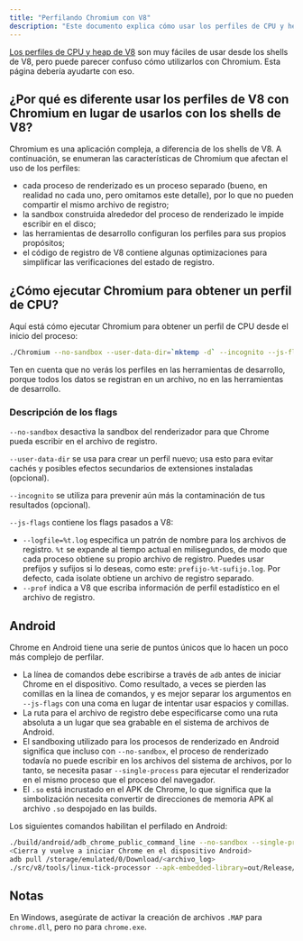 ```yaml
---
title: "Perfilando Chromium con V8"
description: "Este documento explica cómo usar los perfiles de CPU y heap de V8 con Chromium."
---
```

[Los perfiles de CPU y heap de V8](/docs/profile) son muy fáciles de usar desde los shells de V8, pero puede parecer confuso cómo utilizarlos con Chromium. Esta página debería ayudarte con eso.

## ¿Por qué es diferente usar los perfiles de V8 con Chromium en lugar de usarlos con los shells de V8?

Chromium es una aplicación compleja, a diferencia de los shells de V8. A continuación, se enumeran las características de Chromium que afectan el uso de los perfiles:

- cada proceso de renderizado es un proceso separado (bueno, en realidad no cada uno, pero omitamos este detalle), por lo que no pueden compartir el mismo archivo de registro;
- la sandbox construida alrededor del proceso de renderizado le impide escribir en el disco;
- las herramientas de desarrollo configuran los perfiles para sus propios propósitos;
- el código de registro de V8 contiene algunas optimizaciones para simplificar las verificaciones del estado de registro.

## ¿Cómo ejecutar Chromium para obtener un perfil de CPU?

Aquí está cómo ejecutar Chromium para obtener un perfil de CPU desde el inicio del proceso:

```bash
./Chromium --no-sandbox --user-data-dir=`mktemp -d` --incognito --js-flags='--prof'
```

Ten en cuenta que no verás los perfiles en las herramientas de desarrollo, porque todos los datos se registran en un archivo, no en las herramientas de desarrollo.

### Descripción de los flags

`--no-sandbox` desactiva la sandbox del renderizador para que Chrome pueda escribir en el archivo de registro.

`--user-data-dir` se usa para crear un perfil nuevo; usa esto para evitar cachés y posibles efectos secundarios de extensiones instaladas (opcional).

`--incognito` se utiliza para prevenir aún más la contaminación de tus resultados (opcional).

`--js-flags` contiene los flags pasados a V8:

- `--logfile=%t.log` especifica un patrón de nombre para los archivos de registro. `%t` se expande al tiempo actual en milisegundos, de modo que cada proceso obtiene su propio archivo de registro. Puedes usar prefijos y sufijos si lo deseas, como este: `prefijo-%t-sufijo.log`. Por defecto, cada isolate obtiene un archivo de registro separado.
- `--prof` indica a V8 que escriba información de perfil estadístico en el archivo de registro.

## Android

Chrome en Android tiene una serie de puntos únicos que lo hacen un poco más complejo de perfilar.

- La línea de comandos debe escribirse a través de `adb` antes de iniciar Chrome en el dispositivo. Como resultado, a veces se pierden las comillas en la línea de comandos, y es mejor separar los argumentos en `--js-flags` con una coma en lugar de intentar usar espacios y comillas.
- La ruta para el archivo de registro debe especificarse como una ruta absoluta a un lugar que sea grabable en el sistema de archivos de Android.
- El sandboxing utilizado para los procesos de renderizado en Android significa que incluso con `--no-sandbox`, el proceso de renderizado todavía no puede escribir en los archivos del sistema de archivos, por lo tanto, se necesita pasar `--single-process` para ejecutar el renderizador en el mismo proceso que el proceso del navegador.
- El `.so` está incrustado en el APK de Chrome, lo que significa que la simbolización necesita convertir de direcciones de memoria APK al archivo `.so` despojado en las builds.

Los siguientes comandos habilitan el perfilado en Android:

```bash
./build/android/adb_chrome_public_command_line --no-sandbox --single-process --js-flags='--logfile=/storage/emulated/0/Download/%t.log,--prof'
<Cierra y vuelve a iniciar Chrome en el dispositivo Android>
adb pull /storage/emulated/0/Download/<archivo_log>
./src/v8/tools/linux-tick-processor --apk-embedded-library=out/Release/lib.unstripped/libchrome.so --preprocess <archivo_log>
```

## Notas

En Windows, asegúrate de activar la creación de archivos `.MAP` para `chrome.dll`, pero no para `chrome.exe`.
